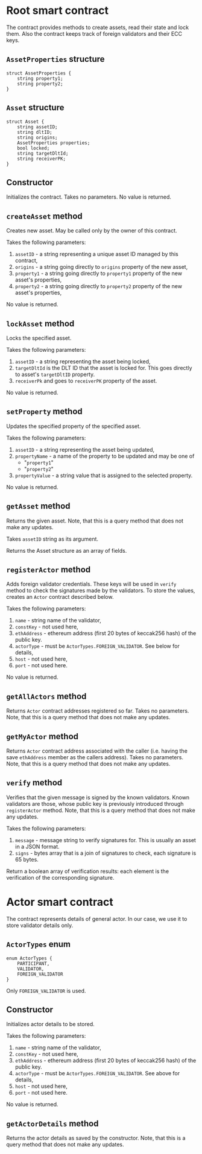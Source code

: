 Root smart contract
===================

The contract provides methods to create assets, read their state and lock
them. Also the contract keeps track of foreign validators and their ECC keys.

`AssetProperties` structure
---------------------------

    struct AssetProperties {
        string property1;
        string property2;
    }


`Asset` structure
-----------------

    struct Asset {
        string assetID;
        string dltID;
        string origins;
        AssetProperties properties;
        bool locked;
        string targetDltId;
        string receiverPK;
    }


Constructor
-----------

Initializes the contract. Takes no parameters. No value is returned.


`createAsset` method
--------------------

Creates new asset. May be called only by the owner of this contract.

Takes the following parameters:
1. `assetID` - a string representing a unique asset ID managed by this contract,
2. `origins` - a string going directly to `origins` property of the new asset,
3. `property1` - a string going directly to `property1` property of the new
   asset's properties,
3. `property2` - a string going directly to `property2` property of the new
   asset's properties,

No value is returned.


`lockAsset` method
------------------

Locks the specified asset.

Takes the following parameters:
1. `assetID` - a string representing the asset being locked,
2. `targetDltId` is the DLT ID that the asset is locked for. This goes
   directly to asset's `targetDltID` property.
3. `receiverPk` and goes to `receiverPK` property of the asset.

No value is returned.


`setProperty` method
--------------------

Updates the specified property of the specified asset.

Takes the following parameters:
1. `assetID` - a string representing the asset being updated,
2. `propertyName` - a name of the property to be updated and may be one of
   * "`property1`"
   * "`property2`"
3. `propertyValue` - a string value that is assigned to the selected property.

No value is returned.


`getAsset` method
-----------------

Returns the given asset. Note, that this is a query method that does not make
any updates.

Takes `assetID` string as its argument.

Returns the Asset structure as an array of fields.


`registerActor` method
----------------------

Adds foreign validator credentials. These keys will be used in `verify` method
to check the signatures made by the validators. To store the values, creates
an `Actor` contract described below.

Takes the following parameters:
1. `name` - string name of the validator,
2. `constKey` - not used here,
3. `ethAddress` - ethereum address (first 20 bytes of keccak256 hash) of the
   public key.
4. `actorType` - must be `ActorTypes.FOREIGN_VALIDATOR`. See below for
   details,
5. `host` - not used here,
6. `port` - not used here.

No value is returned.


`getAllActors` method
---------------------

Returns `Actor` contract addresses registered so far. Takes no
parameters. Note, that this is a query method that does not make any updates.


`getMyActor` method
-------------------

Returns `Actor` contract address associated with the caller (i.e. having the
save `ethAddress` member as the callers address). Takes no parameters. Note,
that this is a query method that does not make any updates.


`verify` method
---------------

Verifies that the given message is signed by the known validators. Known
validators are those, whose public key is previously introduced through
`registerActor` method. Note, that this is a query method that does not make
any updates.

Takes the following parameters:
1. `message` - message string to verify signatures for. This is usually an
   asset in a JSON format.
2. `signs` - bytes array that is a join of signatures to check, each signature
   is 65 bytes.

Return a boolean array of verification results: each element is the
verification of the corresponding signature.


Actor smart contract
====================

The contract represents details of general actor. In our case, we use it to
store validator details only.


`ActorTypes` enum
-----------------

    enum ActorTypes {
        PARTICIPANT,
        VALIDATOR,
        FOREIGN_VALIDATOR
    }

Only `FOREIGN_VALIDATOR` is used.


Constructor
-----------

Initializes actor details to be stored.

Takes the following parameters:
1. `name` - string name of the validator,
2. `constKey` - not used here,
3. `ethAddress` - ethereum address (first 20 bytes of keccak256 hash) of the
   public key.
4. `actorType` - must be `ActorTypes.FOREIGN_VALIDATOR`. See above for
   details,
5. `host` - not used here,
6. `port` - not used here.

No value is returned.



`getActorDetails` method
------------------------

Returns the actor details as saved by the constructor. Note, that this is a
query method that does not make any updates.
